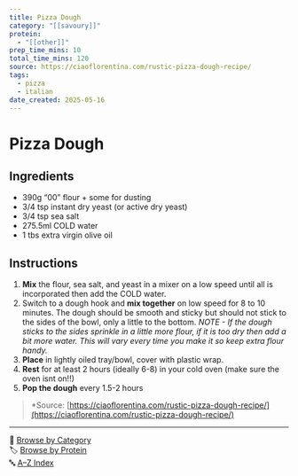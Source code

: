 ```yaml
---
title: Pizza Dough
category: "[[savoury]]"
protein:
  - "[[other]]"
prep_time_mins: 10
total_time_mins: 120
source: https://ciaoflorentina.com/rustic-pizza-dough-recipe/
tags:
  - pizza
  - italian
date_created: 2025-05-16
---
```


# Pizza Dough

## Ingredients

- 390g “00” flour + some for dusting
- 3/4 tsp instant dry yeast (or active dry yeast)
- 3/4 tsp sea salt
- 275.5ml COLD water
- 1 tbs extra virgin olive oil

## Instructions

1. **Mix** the flour, sea salt, and yeast in a mixer on a low speed until all is incorporated then add the COLD water.
2. Switch to a dough hook and **mix together** on low speed for 8 to 10 minutes. The dough should be smooth and sticky but should not stick to the sides of the bowl, only a little to the bottom. *NOTE - If the dough sticks to the sides sprinkle in a little more flour, if it is too dry then add a bit more water. This will vary every time you make it so keep extra flour handy.*
3. **Place** in lightly oiled tray/bowl, cover with plastic wrap.
4. **Rest** for at least 2 hours (ideally 6-8) in your cold oven (make sure the oven isnt on!!)
5. **Pop the dough** every 1.5-2 hours

>*Source: [https://ciaoflorentina.com/rustic-pizza-dough-recipe/](https://ciaoflorentina.com/rustic-pizza-dough-recipe/)

---

📁 [Browse by Category](../indexes/categories.md)  
🏷️ [Browse by Protein](../indexes/protein.md)  
🔤 [A–Z Index](../indexes/alphabet.md)
